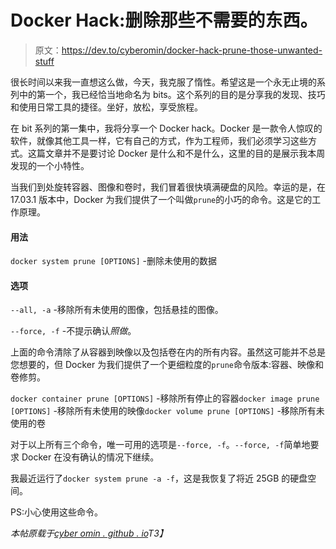 # Docker Hack:删除那些不需要的东西。

> 原文：<https://dev.to/cyberomin/docker-hack-prune-those-unwanted-stuff>

很长时间以来我一直想这么做，今天，我克服了惰性。希望这是一个永无止境的系列中的第一个，我已经恰当地命名为 bits。这个系列的目的是分享我的发现、技巧和使用日常工具的捷径。坐好，放松，享受旅程。

在 bit 系列的第一集中，我将分享一个 Docker hack。Docker 是一款令人惊叹的软件，就像其他工具一样，它有自己的方式，作为工程师，我们必须学习这些方式。这篇文章并不是要讨论 Docker 是什么和不是什么，这里的目的是展示我本周发现的一个小特性。

当我们到处旋转容器、图像和卷时，我们冒着很快填满硬盘的风险。幸运的是，在 17.03.1 版本中，Docker 为我们提供了一个叫做`prune`的小巧的命令。这是它的工作原理。

#### 用法

`docker system prune [OPTIONS]` -删除未使用的数据

#### 选项

`--all, -a` -移除所有未使用的图像，包括悬挂的图像。

`--force, -f` -不提示确认*照做*。

上面的命令清除了从容器到映像以及包括卷在内的所有内容。虽然这可能并不总是您想要的，但 Docker 为我们提供了一个更细粒度的`prune`命令版本:容器、映像和卷修剪。

`docker container prune [OPTIONS]` -移除所有停止的容器`docker image prune [OPTIONS]` -移除所有未使用的映像`docker volume prune [OPTIONS]` -移除所有未使用的卷

对于以上所有三个命令，唯一可用的选项是`--force, -f`。`--force, -f`简单地要求 Docker 在没有确认的情况下继续。

我最近运行了`docker system prune -a -f`，这是我恢复了将近 25GB 的硬盘空间。

PS:小心使用这些命令。

*本帖原载于[cyber omin . github . io](http://cyberomin.github.io/bits/docker/2017/04/01/docker-hacks.html)T3】*